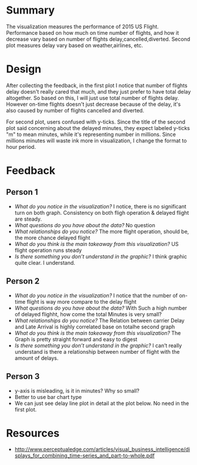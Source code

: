 # Summary

The visualization measures the performance of 2015 US
Flight.
Performance based on how much on time number of flights, and how it
decrease vary based on number of flights delay,cancelled,diverted.
Second plot measures delay vary based on weather,airlines, etc.

# Design

After collecting the feedback, in the first plot  I notice that number of flights delay
doesn't really cared that much, and they just prefer to have total delay
altogether. So based on this, I will just use total number of flights
delay. However on-time flights doesn't just decrease because of the
delay, it's also caused by number of flights cancelled and diverted.

For second plot, users confused with y-ticks. Since the title of the
second plot said concerning about the delayed minutes, they expect
labeled y-ticks "m" to mean minutes, while it's representing number in
millions. Since millions minutes will waste ink more in visualization, I
change the format to hour period.

# Feedback

## Person 1

* *What do you notice in the visualization?*
I notice, there is no significant turn on both graph. Consistency on both fligh operation & delayed flight are steady.
* *What questions do you have about the data?*
No question
* *What relationships do you notice?*
The more flight operation, should be, the more chance delayed flight
* *What do you think is the main takeaway from this visualization?*
US flight operation runs steady
* *Is there something you don’t understand in the graphic?*
I think graphic quite clear. I understand.

## Person 2

* *What do you notice in the visualization?*
I notice that the number of on-time flight is way more compare to the
delay flight
* *What questions do you have about the data?*
With Such a high number of delayed flighht, how come the total Minutes
is very small?
* *What relationships do you notice?*
The Relation between carrier Delay and Late Arrival is highly correlated
base on totalhe second graph
* *What do you think is the main takeaway from this visualization?*
The Graph is pretty straight forward and easy to digest
* *Is there something you don’t understand in the graphic?*
I can’t really understand is there a relationship between number of
flight with the amount of delays.

## Person 3

* y-axis is misleading, is it in minutes? Why so small?
* Better to use bar chart type
* We can just see delay line plot in detail at the plot below. No need
  in the first plot. 

# Resources

* http://www.perceptualedge.com/articles/visual_business_intelligence/displays_for_combining_time-series_and_part-to-whole.pdf

